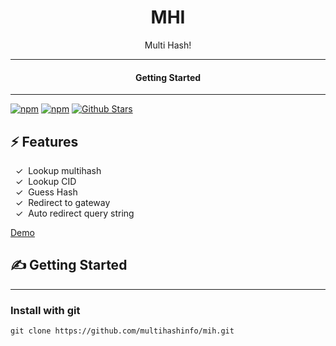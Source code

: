 <div align="center">
  <h1>MHI</h1>
   
</div>

<div align="center">  
Multi Hash!
</div>

---

<div align="center">
<h4>Getting Started</h4>
</div>
  
---
  

[![npm](https://img.shields.io/npm/v/mhi)](https://npmjs.com/package/mhi)
[![npm](https://img.shields.io/npm/dw/mhi.svg)](https://npmjs.com/package/mhi)
[![Github Stars](https://img.shields.io/github/stars/multihashinfo/mhi.svg)](https://github.com/multihashinfo/mhi/)

## ⚡️ Features

&nbsp;&nbsp;✓&nbsp; Lookup multihash  
&nbsp;&nbsp;✓&nbsp; Lookup CID  
&nbsp;&nbsp;✓&nbsp; Guess Hash  
&nbsp;&nbsp;✓&nbsp; Redirect to gateway  
&nbsp;&nbsp;✓&nbsp; Auto redirect query string  

[Demo](https://multihash.org/)

## ✍️ Getting Started

---

### Install with git

```
git clone https://github.com/multihashinfo/mih.git
```

